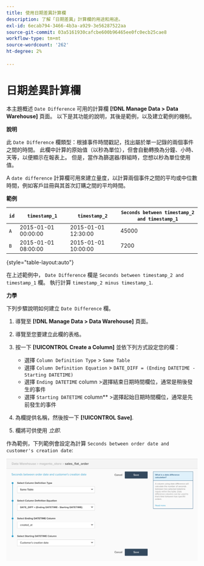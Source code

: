 ```yaml
---
title: 使用日期差異計算欄
description: 了解「日期差異」計算欄的用途和用途。
exl-id: 6ecab794-3466-4b3a-a929-3e56287522aa
source-git-commit: 03a5161930cafcbe600b96465ee0fc0ecb25cae8
workflow-type: tm+mt
source-wordcount: '262'
ht-degree: 2%

---
```


# 日期差異計算欄

本主題概述 `Date Difference` 可用的計算欄 **[!DNL Manage Data > Data Warehouse]** 頁面。 以下是其功能的說明，其後是範例，以及建立範例的機制。

**說明**

此 `Date Difference` 欄類型：根據事件時間戳記，找出屬於單一記錄的兩個事件之間的時間。 此欄中計算的原始值（以秒為單位），但會自動轉換為分鐘、小時、天等，以便顯示在報表上。 但是，當作為篩選器/群組時，您想以秒為單位使用值。

A `date difference` 計算欄可用來建立量度，以計算兩個事件之間的平均或中位數時間，例如客戶註冊與其首次訂購之間的平均時間。

**範例**

| **`id`** | **`timestamp_1`** | **`timestamp_2`** | **`Seconds between timestamp_2 and timestamp_1`** |
|--- |--- |--- |--- |
| `A` | 2015-01-01 00:00:00 | 2015-01-01 12:30:00 | 45000 |
| `B` | 2015-01-01 08:00:00 | 2015-01-01 10:00:00 | 7200 |

{style=&quot;table-layout:auto&quot;}


在上述範例中， `Date Difference` 欄是 `Seconds between timestamp_2 and timestamp_1` 欄。 執行計算 `timestamp_2 minus timestamp_1`.

**力學**

下列步驟說明如何建立 `Date Difference` 欄。

1. 導覽至 **[!DNL Manage Data > Data Warehouse]** 頁面。
1. 導覽至您要建立此欄的表格。
1. 按一下 **[!UICONTROL Create a Column]** 並依下列方式設定您的欄：
   * 選擇 `Column Definition Type` > `Same Table`
   * 選擇 `Column Definition Equation` > `DATE_DIFF = (Ending DATETIME - Starting DATETIME)`
   * 選擇 `Ending DATETIME` column >選擇結束日期時間欄位，通常是稍後發生的事件
   * 選擇 `Starting DATETIME` column** >選擇起始日期時間欄位，通常是先前發生的事件

1. 為欄提供名稱，然後按一下 **[!UICONTROL Save]**.
1. 欄將可供使用 *立即*.

作為範例，下列範例會設定為計算 `Seconds between order date and customer's creation date`:

![](../../assets/date_diff.png)
